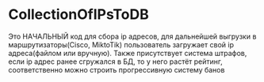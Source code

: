 # CollectionOfIPsToDB
Это НАЧАЛЬНЫЙ код для сбора ip адресов, для дальнейшей выгрузки в маршрутизаторы(Cisco, MiktoTik) пользователь загружает свой ip адреса(файлом или вручную). Также присутствует система штрафов, если ip адрес ранее сгружался в БД, то у него растёт рейтинг, соответственно можно строить прогрессивную систему банов
